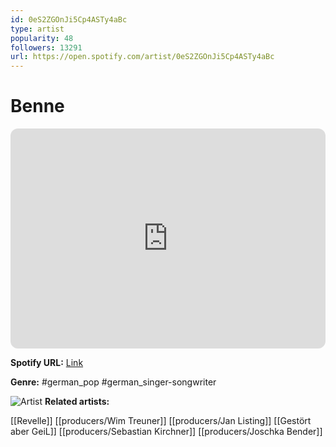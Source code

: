 ```yaml
---
id: 0eS2ZGOnJi5Cp4ASTy4aBc
type: artist
popularity: 48
followers: 13291
url: https://open.spotify.com/artist/0eS2ZGOnJi5Cp4ASTy4aBc
---
```

# Benne

<iframe style="border-radius:12px" src="https://open.spotify.com/embed/artist/0eS2ZGOnJi5Cp4ASTy4aBc" width="100%" height="352" frameBorder="0" allowfullscreen="" allow="autoplay; clipboard-write; encrypted-media; fullscreen; picture-in-picture" loading="lazy"></iframe>

**Spotify URL:** [Link](https://open.spotify.com/artist/0eS2ZGOnJi5Cp4ASTy4aBc)

**Genre:**  #german_pop #german_singer-songwriter

![Artist](https://i.scdn.co/image/ab6761610000e5ebda96296174d9d01096d0a418)
**Related artists:**

[[Revelle]]
[[producers/Wim Treuner]]
[[producers/Jan Listing]]
[[Gestört aber GeiL]]
[[producers/Sebastian Kirchner]]
[[producers/Joschka Bender]]
